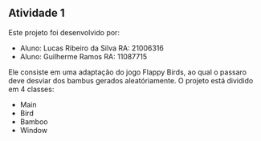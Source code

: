 ## Atividade 1 

Este projeto foi desenvolvido por:

* Aluno: Lucas Ribeiro da Silva     RA: 21006316
* Aluno: Guilherme Ramos            RA: 11087715

Ele consiste em uma adaptação do jogo Flappy Birds, ao qual o passaro deve desviar dos bambus gerados aleatóriamente. O projeto está dividido em 4 classes:

* Main
* Bird
* Bamboo
* Window

